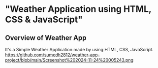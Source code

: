 # "Weather Application using HTML, CSS & JavaScript"

## Overview of Weather App

It's a  Simple Weather Application made by using HTML, CSS, JavaScript.
https://github.com/sumedh2812/weather-app-project/blob/main/Screenshot%202024-11-24%20005243.png

